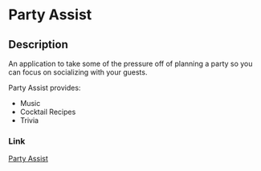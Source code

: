 # Party Assist

## Description
An application to take some of the pressure off of planning a party so you can focus on socializing with your guests.

Party Assist provides:
- Music
- Cocktail Recipes
- Trivia

### Link
[Party Assist](https://albenchris.github.io/party-assist/)
